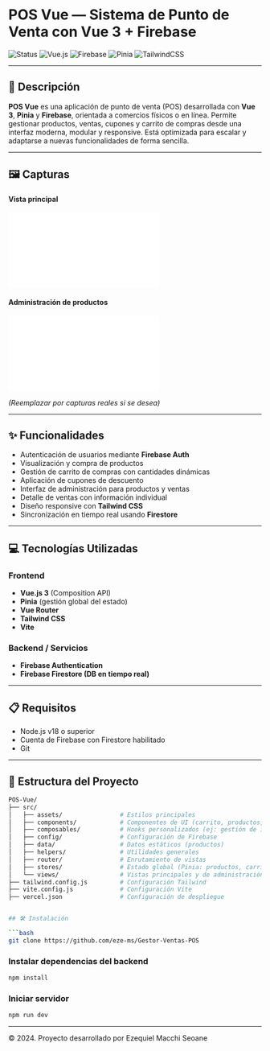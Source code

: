 # POS Vue — Sistema de Punto de Venta con Vue 3 + Firebase

![Status](https://img.shields.io/badge/status-live-success?style=flat-square)
![Vue.js](https://img.shields.io/badge/frontend-Vue.js-42b883?style=flat-square)
![Firebase](https://img.shields.io/badge/backend-Firebase-orange?style=flat-square)
![Pinia](https://img.shields.io/badge/state-Pinia-yellow?style=flat-square)
![TailwindCSS](https://img.shields.io/badge/styling-TailwindCSS-38bdf8?style=flat-square)

---

## 📄 Descripción

**POS Vue** es una aplicación de punto de venta (POS) desarrollada con **Vue 3**, **Pinia** y **Firebase**, orientada a comercios físicos o en línea. Permite gestionar productos, ventas, cupones y carrito de compras desde una interfaz moderna, modular y responsive. Está optimizada para escalar y adaptarse a nuevas funcionalidades de forma sencilla.

---

## 🖼️ Capturas

#### Vista principal
![Vista principal](./src/assets/main.css)

#### Administración de productos
![Vista admin](./src/assets/main.css)

*(Reemplazar por capturas reales si se desea)*

---

## ✨ Funcionalidades

- Autenticación de usuarios mediante **Firebase Auth**
- Visualización y compra de productos
- Gestión de carrito de compras con cantidades dinámicas
- Aplicación de cupones de descuento
- Interfaz de administración para productos y ventas
- Detalle de ventas con información individual
- Diseño responsive con **Tailwind CSS**
- Sincronización en tiempo real usando **Firestore**

---

## 💻 Tecnologías Utilizadas

### Frontend

- **Vue.js 3** (Composition API)
- **Pinia** (gestión global del estado)
- **Vue Router**
- **Tailwind CSS**
- **Vite**

### Backend / Servicios

- **Firebase Authentication**
- **Firebase Firestore (DB en tiempo real)**

---

## 📋 Requisitos

- Node.js v18 o superior
- Cuenta de Firebase con Firestore habilitado
- Git

---

## 🧱 Estructura del Proyecto

```bash
POS-Vue/
├── src/
│   ├── assets/                # Estilos principales
│   ├── components/            # Componentes de UI (carrito, productos, navegación, etc.)
│   ├── composables/           # Hooks personalizados (ej: gestión de imágenes)
│   ├── config/                # Configuración de Firebase
│   ├── data/                  # Datos estáticos (productos)
│   ├── helpers/               # Utilidades generales
│   ├── router/                # Enrutamiento de vistas
│   ├── stores/                # Estado global (Pinia: productos, carrito, ventas, cupones)
│   └── views/                 # Vistas principales y de administración
├── tailwind.config.js         # Configuración Tailwind
├── vite.config.js             # Configuración Vite
├── vercel.json                # Configuración de despliegue


## 🛠️ Instalación

```bash
git clone https://github.com/eze-ms/Gestor-Ventas-POS

```

### Instalar dependencias del backend
```bash
npm install
```

### Iniciar servidor
```bash
npm run dev
```
---

© 2024. Proyecto desarrollado por Ezequiel Macchi Seoane